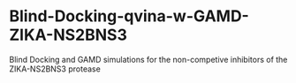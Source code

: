 # Blind-Docking-qvina-w-GAMD-ZIKA-NS2BNS3
Blind Docking and GAMD simulations for the non-competive inhibitors of the ZIKA-NS2BNS3 protease
